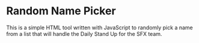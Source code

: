 # Random Name Picker

 
This is a simple HTML tool written with JavaScript to randomly pick a name from a list that will handle the Daily Stand Up for the SFX team. 

 

